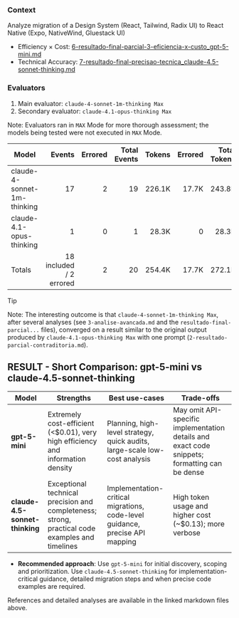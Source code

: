 ### Context

Analyze migration of a Design System (React, Tailwind, Radix UI) to React Native (Expo, NativeWind, Gluestack UI)

- Efficiency × Cost: [6-resultado-final-parcial-3-eficiencia-x-custo_gpt-5-mini.md](6-resultado-final-parcial-3-eficiencia-x-custo_gpt-5-mini.md)
- Technical Accuracy: [7-resultado-final-precisao-tecnica_claude-4.5-sonnet-thinking.md](7-resultado-final-precisao-tecnica_claude-4.5-sonnet-thinking.md)

### Evaluators

1. Main evaluator: `claude-4-sonnet-1m-thinking Max`
2. Secondary evaluator: `claude-4.1-opus-thinking Max`

Note: Evaluators ran in `MAX` Mode for more thorough assessment; the models being tested were not executed in `MAX` Mode.

| Model                       |                  Events | Errored | Total Events | Tokens | Errored | Total Tokens | Cost (USD) |
| --------------------------- | ----------------------: | ------: | -----------: | -----: | ------: | -----------: | ---------: |
| claude-4-sonnet-1m-thinking |                      17 |       2 |           19 | 226.1K |   17.7K |       243.8K |      $0.56 |
| claude-4.1-opus-thinking    |                       1 |       0 |            1 |  28.3K |       0 |        28.3K |      $0.57 |
| Totals                      | 18 included / 2 errored |       2 |           20 | 254.4K |   17.7K |       272.1K |      $1.13 |

> [!TIP]
> Note: The interesting outcome is that `claude-4-sonnet-1m-thinking Max`, after several analyses (see `3-analise-avancada.md` and the `resultado-final-parcial...` files), converged on a result similar to the original output produced by `claude-4.1-opus-thinking Max` with one prompt (`2-resultado-parcial-contraditoria.md`).

## RESULT - Short Comparison: gpt-5-mini vs claude-4.5-sonnet-thinking

| Model                          | Strengths                                                                                       | Best use-cases                                                               | Trade-offs                                                                                    |
| ------------------------------ | ----------------------------------------------------------------------------------------------- | ---------------------------------------------------------------------------- | --------------------------------------------------------------------------------------------- |
| **gpt-5-mini**                 | Extremely cost-efficient (<$0.01), very high efficiency and information density                 | Planning, high-level strategy, quick audits, large-scale low-cost analysis   | May omit API-specific implementation details and exact code snippets; formatting can be dense |
| **claude-4.5-sonnet-thinking** | Exceptional technical precision and completeness; strong, practical code examples and timelines | Implementation-critical migrations, code-level guidance, precise API mapping | High token usage and higher cost (~$0.13); more verbose                                       |

- **Recommended approach**: Use `gpt-5-mini` for initial discovery, scoping and prioritization. Use `claude-4.5-sonnet-thinking` for implementation-critical guidance, detailed migration steps and when precise code examples are required.

References and detailed analyses are available in the linked markdown files above.

